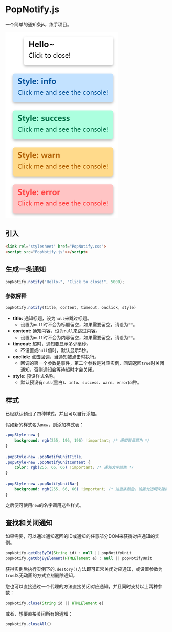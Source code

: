 # PopNotify.js
一个简单的通知条js，练手项目。

![PopNotify.js](image.png)

## 引入
```html
<link rel="stylesheet" href="PopNotify.css">
<script src="PopNotify.js"></script>
```

## 生成一条通知
```js
popNotify.notify("Hello~", "Click to close!", 5000);
```

### 参数解释
```js
popNotify.notify(title, content, timeout, onclick, style)
```
* **title:** 通知标题，设为`null`来跳过标题。
  * 设置为`null`时不会为标题留空，如果需要留空，请设为`""`。
* **content:** 通知内容，设为`null`来跳过内容。
  * 设置为`null`时不会为内容留空，如果需要留空，请设为`""`。
* **timeout:** 超时，通知要显示多少毫秒。
  * 不设置或`null`值时，默认显示5秒。
* **onclick:** 点击回调，当通知被点击时执行。
  * 回调的第一个参数是事件，第二个参数是对应实例，回调返回`true`时关闭通知，否则通知会等待超时才会关闭。
* **style:** 预设样式名称。
  * 默认预设有`null`(黑白)、`info`、`success`、`warn`、`error`四种。
 
## 样式
已经默认预设了四种样式，并且可以自行添加。

假如新的样式名为`new`，则添加样式表：

```css
.popStyle-new {
    background: rgb(255, 196, 196) !important; /* 通知背景颜色 */
}

.popStyle-new .popNotifyUnitTitle,
.popStyle-new .popNotifyUnitContent {
    color: rgb(255, 66, 66) !important; /* 通知文字颜色 */
}

.popStyle-new .popNotifyUnitBar{
    background: rgb(255, 66, 66) !important; /* 进度条颜色，设置为透明来隐藏 */
}
```
之后便可使用`new`的名字调用这些样式。

## 查找和关闭通知
如果需要，可以通过通知返回的ID或通知的任意部分DOM来获得对应通知的实例。
```js
popNotify.getObjById(String id) : null || popNotifyUnit
popNotify.getObjByElement(HTMLElement e) : null || popNotifyUnit
```
获得实例后执行实例下的`.destory()`方法即可正常关闭对应通知，或设置参数为`true`以无动画的方式立刻删除通知。

您也可以直接通过一个代理的方法直接关闭对应通知，并且同时支持以上两种参数：
```js
popNotify.close(String id || HTMLElement e)
```

或者，想要直接关闭所有的通知：
```js
popNotify.closeAll()
```

